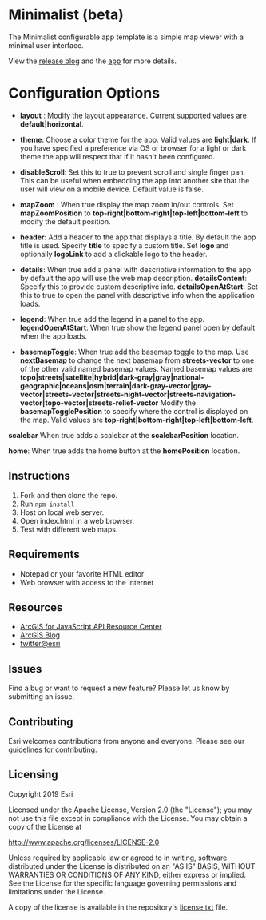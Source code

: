 # Minimalist (beta)
The Minimalist configurable app template is a simple map viewer with a minimal user interface.

View the [release blog](https://www.esri.com/arcgis-blog/products/arcgis-online/announcements/whats-new-in-configurable-apps-march-2020/) and the [app](https://www.arcgis.com/home/item.html?id=50aaf4ec408f4675bc9f30e68441e8f8)  for more details.


# Configuration Options 

* **layout** : Modify the layout appearance. Current supported values are **default|horizontal**. 
  
* **theme**: Choose a color theme for the app. Valid values are **light|dark**. If you have specified a preference via OS or browser for a light or dark theme the app will respect that if it hasn't been configured. 

* **disableScroll**: Set this to true to prevent scroll and single finger pan. This can be useful when embedding the app into another site that the user will view on a mobile device. Default value is false. 

* **mapZoom** : When true display the map zoom in/out controls. Set **mapZoomPosition** to **top-right|bottom-right|top-left|bottom-left** to modify the default position. 

* **header**: Add a header to the app that displays a title. By default the app title is used. Specify **title** to specify a custom title.  Set **logo** and optionally **logoLink** to add a clickable logo to the header. 

* **details**: When true add a panel with descriptive information to the app by default the app will use the web map description. **detailsContent**: Specify this to provide custom descriptive info. **detailsOpenAtStart**: Set this to true to open the panel with descriptive info when the application loads. 

* **legend**: When true add the legend in a panel to the app. **legendOpenAtStart**: When true show the legend panel open by default when the app loads. 

* **basemapToggle**: When true add the basemap toggle to the map. Use **nextBasemap** to change the next basemap from **streets-vector** to one of the other valid named basemap values. Named basemap values are **topo|streets|satellite|hybrid|dark-gray|gray|national-geographic|oceans|osm|terrain|dark-gray-vector|gray-vector|streets-vector|streets-night-vector|streets-navigation-vector|topo-vector|streets-relief-vector** Modify the **basemapTogglePosition** to specify where the control is displayed on the map. Valid values are **top-right|bottom-right|top-left|bottom-left**. 


**scalebar** When true adds a scalebar at the **scalebarPosition** location. 

**home**: When true adds the home button at the **homePosition** location.


## Instructions

1. Fork and then clone the repo.
2. Run `npm install`
3. Host on local web server.
4. Open index.html in a web browser.
5. Test with different web maps.

## Requirements

- Notepad or your favorite HTML editor
- Web browser with access to the Internet

## Resources

- [ArcGIS for JavaScript API Resource Center](http://help.arcgis.com/en/webapi/javascript/arcgis/index.html)
- [ArcGIS Blog](http://blogs.esri.com/esri/arcgis/)
- [twitter@esri](http://twitter.com/esri)

## Issues

Find a bug or want to request a new feature? Please let us know by submitting an issue.

## Contributing

Esri welcomes contributions from anyone and everyone. Please see our [guidelines for contributing](https://github.com/esri/contributing).

## Licensing

Copyright 2019 Esri

Licensed under the Apache License, Version 2.0 (the "License");
you may not use this file except in compliance with the License.
You may obtain a copy of the License at

http://www.apache.org/licenses/LICENSE-2.0

Unless required by applicable law or agreed to in writing, software
distributed under the License is distributed on an "AS IS" BASIS,
WITHOUT WARRANTIES OR CONDITIONS OF ANY KIND, either express or implied.
See the License for the specific language governing permissions and
limitations under the License.

A copy of the license is available in the repository's [license.txt](License.txt) file.